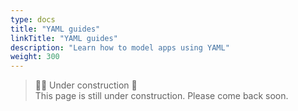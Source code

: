 ```yaml
---
type: docs
title: "YAML guides"
linkTitle: "YAML guides"
description: "Learn how to model apps using YAML"
weight: 300
---
```



> 👷‍♂️ Under construction 🚧 <br>
This page is still under construction. Please come back soon.